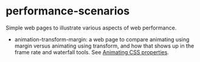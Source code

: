 # performance-scenarios

Simple web pages to illustrate various aspects of web performance.

* animation-transform-margin: a web page to compare animating using margin versus animating using transform, and how that shows up in the frame rate and waterfall tools. See [Animating CSS properties](https://developer.mozilla.org/en-US/docs/Tools/Performance/Scenarios/Animating_CSS_properties#An_example.3A_margin_versus_transform).